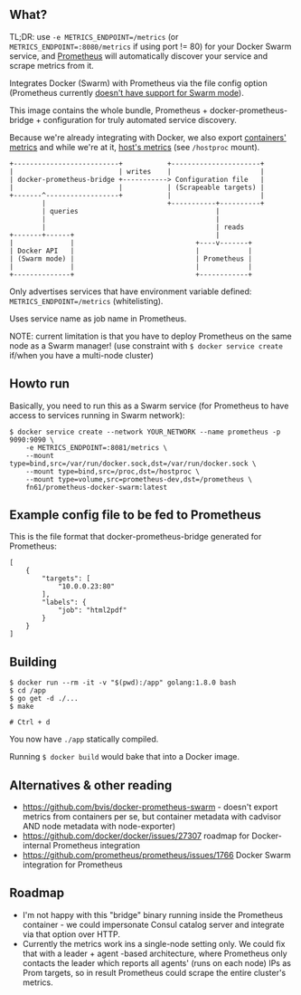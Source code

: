 What?
-----

TL;DR: use `-e METRICS_ENDPOINT=/metrics` (or `METRICS_ENDPOINT=:8080/metrics`
if using port != 80) for your Docker Swarm service, and
[Prometheus](https://prometheus.io/) will automatically discover your service
and scrape metrics from it.

Integrates Docker (Swarm) with Prometheus via the file config option
(Prometheus currently [doesn't have support for Swarm mode](https://github.com/prometheus/prometheus/issues/1766)).

This image contains the whole bundle, Prometheus + docker-prometheus-bridge +
configuration for truly automated service discovery.

Because we're already integrating with Docker, we also export
[containers' metrics](containermetrics.go) and while we're at it,
[host's metrics](hoststats.go) (see `/hostproc` mount).

```
+--------------------------+           +----------------------+
|                          | writes    |                      |
| docker-prometheus-bridge +-----------> Configuration file   |
|                          |           | (Scrapeable targets) |
+-------^------------------+           |                      |
        |                              +-----------+----------+
        | queries                                  |
        |                                          |
        |                                          | reads
+-------+------+                                   |
|              |                              +----v-------+
| Docker API   |                              |            |
| (Swarm mode) |                              | Prometheus |
|              |                              |            |
+--------------+                              +------------+
```

Only advertises services that have environment variable defined: `METRICS_ENDPOINT=/metrics` (whitelisting).

Uses service name as job name in Prometheus.

NOTE: current limitation is that you have to deploy Prometheus on the same node as a Swarm manager!
(use constraint with `$ docker service create` if/when you have a multi-node cluster)


Howto run
---------

Basically, you need to run this as a Swarm service (for Prometheus to have access to services running in Swarm network):

```
$ docker service create --network YOUR_NETWORK --name prometheus -p 9090:9090 \
	-e METRICS_ENDPOINT=:8081/metrics \
	--mount type=bind,src=/var/run/docker.sock,dst=/var/run/docker.sock \
	--mount type=bind,src=/proc,dst=/hostproc \
	--mount type=volume,src=prometheus-dev,dst=/prometheus \
	fn61/prometheus-docker-swarm:latest
```


Example config file to be fed to Prometheus
-------------------------------------------

This is the file format that docker-prometheus-bridge generated for Prometheus:

```
[
	{
		"targets": [
			"10.0.0.23:80"
		],
		"labels": {
			"job": "html2pdf"
		}
	}
]
```


Building
--------

```
$ docker run --rm -it -v "$(pwd):/app" golang:1.8.0 bash
$ cd /app
$ go get -d ./...
$ make

# Ctrl + d
```

You now have `./app` statically compiled.

Running `$ docker build` would bake that into a Docker image.


Alternatives & other reading
----------------------------

- https://github.com/bvis/docker-prometheus-swarm - doesn't export metrics from containers per se,
  but container metadata with cadvisor AND node metadata with node-exporter)
- https://github.com/docker/docker/issues/27307 roadmap for Docker-internal Prometheus integration
- https://github.com/prometheus/prometheus/issues/1766 Docker Swarm integration for Prometheus


Roadmap
-------

- I'm not happy with this "bridge" binary running inside the Prometheus container -
  we could impersonate Consul catalog server and integrate via that option over HTTP.
- Currently the metrics work ins a single-node setting only. We could fix that
  with a leader + agent -based architecture, where Prometheus only contacts the
  leader which reports all agents' (runs on each node) IPs as Prom targets, so
  in result Prometheus could scrape the entire cluster's metrics.
